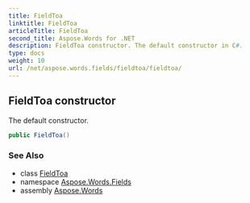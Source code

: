 ```yaml
---
title: FieldToa
linktitle: FieldToa
articleTitle: FieldToa
second_title: Aspose.Words for .NET
description: FieldToa constructor. The default constructor in C#.
type: docs
weight: 10
url: /net/aspose.words.fields/fieldtoa/fieldtoa/
---
```

## FieldToa constructor

The default constructor.

```csharp
public FieldToa()
```

### See Also

* class [FieldToa](../)
* namespace [Aspose.Words.Fields](../../../aspose.words.fields/)
* assembly [Aspose.Words](../../../)
